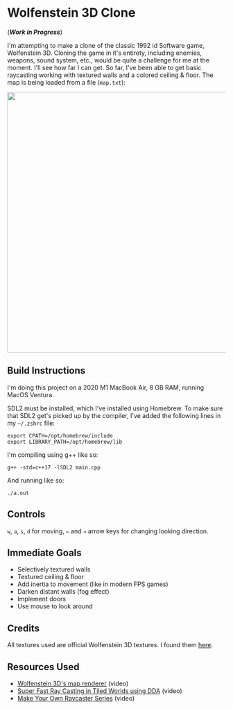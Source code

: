 # Wolfenstein 3D Clone
(_**Work in Progress**_)

I'm attempting to make a clone of the classic 1992 id Software game, Wolfenstein 3D. Cloning the game in it's entirety, including enemies, weapons, sound system, etc., would be quite a challenge for me at the moment. I'll see how far I can get. So far, I've been able to get basic raycasting working with textured walls and a colored ceiling & floor. The map is being loaded from a file (`map.txt`):

<p align="center">
<img src="https://user-images.githubusercontent.com/25702188/199304002-b5337863-0de8-4922-8d4c-8631af4f4d15.gif" width="600" />
</p>

## Build Instructions
I'm doing this project on a 2020 M1 MacBook Air, 8 GB RAM, running MacOS Ventura.

SDL2 must be installed, which I've installed using Homebrew. To make sure that SDL2 get's picked up by the compiler, I've added the following lines in my `~/.zshrc` file:
```
export CPATH=/opt/homebrew/include
export LIBRARY_PATH=/opt/homebrew/lib
```
I'm compiling using g++ like so:
```
g++ -std=c++17 -lSDL2 main.cpp
```
And running like so:
```
./a.out
```
## Controls
`w`, `a`, `s`, `d` for moving, `←` and `→` arrow keys for changing looking direction.

## Immediate Goals
- Selectively textured walls
- Textured ceiling & floor
- Add inertia to movement (like in modern FPS games)
- Darken distant walls (fog effect)
- Implement doors
- Use mouse to look around

## Credits
All textures used are official Wolfenstein 3D textures. I found them [here](https://www.textures-resource.com/pc_computer/wolf3d/texture/1375/).

## Resources Used
- [Wolfenstein 3D's map renderer](https://www.youtube.com/watch?v=eOCQfxRQ2pY) (video)
- [Super Fast Ray Casting in Tiled Worlds using DDA](https://www.youtube.com/watch?v=NbSee-XM7WA) (video)
- [Make Your Own Raycaster Series](https://www.youtube.com/watch?v=gYRrGTC7GtA) (video)
